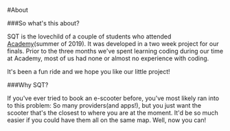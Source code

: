 #About

###So what's this about?

SQT is the lovechild of a couple of students who attended [Academy](https://www.academy.no)(summer of 2019). It was developed in a two week project for our finals. 
Prior to the three months we've spent learning coding during our time at Academy, most of us had none or almost no experience with coding. 

It's been a fun ride and we hope you like our little project! 

###Why SQT?

If you've ever tried to book an e-scooter before, you've most likely ran into to this problem: 
So many providers(and apps!), but you just want the scooter that's the closest to where you are at the moment. 
It'd be so much easier if you could have them all on the same map. Well, now you can!
